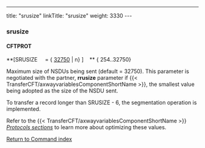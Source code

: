 ---
title: "srusize"
linkTitle: "srusize"
weight: 3330
--- <span id="srusize"></span>

### srusize

#### CFTPROT

**[SRUSIZE     = { <u>32750</u>
&#124; n} ]    ** { 254..32750}

Maximum size of NSDUs being sent (default = 32750). This parameter is negotiated with
the partner, ****rrusize**** parameter
if {{< TransferCFT/axwayvariablesComponentShortName  >}}, the smallest value being adopted as the size of the NSDU
sent.

To transfer a record longer than SRUSIZE - 6, the segmentation operation
is implemented.

Refer to the {{< TransferCFT/axwayvariablesComponentShortName  >}} *[*Protocols sections*](../../../../protocols_start_here)*
to learn more about optimizing these values.

[Return to Command index](../../)
